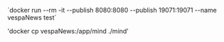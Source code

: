 



´docker run --rm -it --publish 8080:8080 --publish 19071:19071 --name vespaNews test´

'docker cp vespaNews:/app/mind ./mind'
